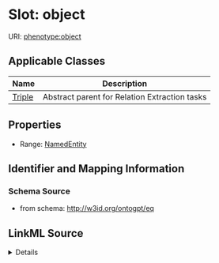 # Slot: object

URI: [phenotype:object](http://w3id.org/ontogpt/phenotype/object)



<!-- no inheritance hierarchy -->




## Applicable Classes

| Name | Description |
| --- | --- |
[Triple](Triple.md) | Abstract parent for Relation Extraction tasks






## Properties

* Range: [NamedEntity](NamedEntity.md)







## Identifier and Mapping Information







### Schema Source


* from schema: http://w3id.org/ontogpt/eq




## LinkML Source

<details>
```yaml
name: object
from_schema: http://w3id.org/ontogpt/eq
rank: 1000
alias: object
owner: Triple
domain_of:
- Triple
range: NamedEntity

```
</details>